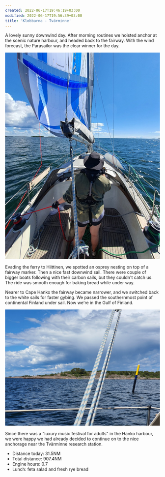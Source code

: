 ```yaml
---
created: 2022-06-17T19:46:19+03:00
modified: 2022-06-17T19:56:39+03:00
title: 'Klobbarna - Tvärminne'
---
```


A lovely sunny downwind day. After morning routines we hoisted anchor at the scenic nature harbour, and headed back to the fairway. With the wind forecast, the Parasailor was the clear winner for the day.

![Parasailoring](../2022/5f82492a2ce9a6fbfcef23baac2bb9a0.jpg) 

Evading the ferry to Hiittinen, we spotted an osprey nesting on top of a fairway marker. Then a nice fast downwind sail. There were couple of bigger boats following with their carbon sails, but they couldn't catch us. The ride was smooth enough for baking bread while under way.

Nearer to Cape Hanko the fairway became narrower, and we switched back to the white sails for faster gybing. We passed the southernmost point of continental Finland under sail. Now we're in the Gulf of Finland.

![Cape Hanko](../2022/5dca81f28a25a039a0aaeaf35c90d16c.jpg) 

Since there was a "luxury music festival for adults" in the Hanko harbour, we were happy we had already decided to continue on to the nice anchorage near the Tvärminne research station.

* Distance today: 31.5NM
* Total distance:  907.4NM
* Engine hours: 0.7
* Lunch: feta salad and fresh rye bread
